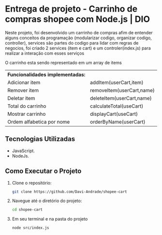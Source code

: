# Entrega de projeto - Carrinho de compras shopee com Node.js | DIO

Neste projeto, foi desenvolvido um carrinho de compras afim de entender alguns conceitos da programação (modularizar codigo, organizar codigo, controller), services são partes do codigo para lidar com regras de negocios, foi criado 2 services (item e cart) e um controler(index.js) para realizar a interação com esses serviços

O carrinho esta sendo representado em um array de items

<table>
    <tr><th>Funcionalidades implementadas:</th></tr>
    <tr>
        <td>Adicionar item</td>
        <td>addItem(userCart,item)</td>
    </tr>
    <tr>
        <td>Remover item</td>
        <td>removeItem(userCart,name)</td>
    </tr>
    <tr>
        <td>Deletar item</td>
        <td>deleteItem(userCart,name)</td>
    </tr>
    <tr>
        <td>Total do carrinho</td>
        <td>calculateTotal(useCart)</td>
    </tr>
    <tr>
        <td>Mostrar carrinho</td>
        <td>displayCart(useCart)</td>
    </tr>
    <tr>
        <td>Ordem alfabetica por nome</td>
        <td>orderByName(userCart)</td>
    </tr>
</table>

## Tecnologias Utilizadas

- JavaScript.
- NodeJs.

## Como Executar o Projeto

1. Clone o repositório:

   ```bash
   git clone https://github.com/Davi-Andrade/shopee-cart
   ```

2. Navegue até o diretório do projeto:

   ```bash
   cd shopee-cart
   ```

3. Em seu terminal e na pasta do projeto

   ```bash
   node src/index.js